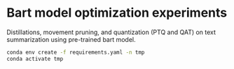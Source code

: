 # Bart model optimization experiments

Distillations, movement pruning, and quantization (PTQ and QAT) on text summarization using pre-trained bart model.

```bash
conda env create -f requirements.yaml -n tmp
conda activate tmp
```
